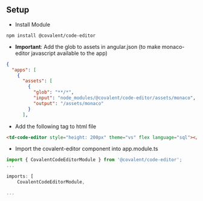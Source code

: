 ## Setup

* Install Module
```
npm install @covalent/code-editor
```
* **Important**: Add the glob to assets in angular.json (to make monaco-editor javascript available to the app)
```json
{
  "apps": [
    {
      "assets": [
        {
          "glob": "**/*",
          "input": "node_modules/@covalent/code-editor/assets/monaco",
          "output": "/assets/monaco"
        }
      ],
```
* Add the following tag to html file
```html
<td-code-editor style="height: 200px" theme="vs" flex language="sql"></td-code-editor>
```
* Import the covalent-editor component into app.module.ts
```typescript
import { CovalentCodeEditorModule } from '@covalent/code-editor';
...

imports: [
    CovalentCodeEditorModule,

...
```